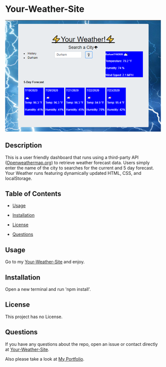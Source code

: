 # Your-Weather-Site

![Your-Weather-Site](./pics/weather.PNG)

## Description

This is a user friendly dashboard that runs using a third-party API ([Openweathermap.org](https://openweathermap.org/)) to retrieve weather forecast data. Users simply enter the name of the city to searches for the current and 5 day forecast. Your Weather runs featuring dynamically updated HTML, CSS, and localStorage. 

## Table of Contents 

* [Usage](#usage)

* [Installation](#installation)

* [License](#license)

* [Questions](#questions)



## Usage

Go to my [Your-Weather-Site](https://travislovingood.github.io/Password-Generator/) and enjoy.

## Installation

Open a new terminal and run 'npm install'.

## License

This project has no License.
  
## Questions

If you have any questions about the repo, open an issue or contact directly at [Your-Weather-Site](https://github.com/TravisLovingood/Your-Weather-Site/).

Also please take a look at [My Portfolio](https://travislovingood.github.io/Portfolio/).
